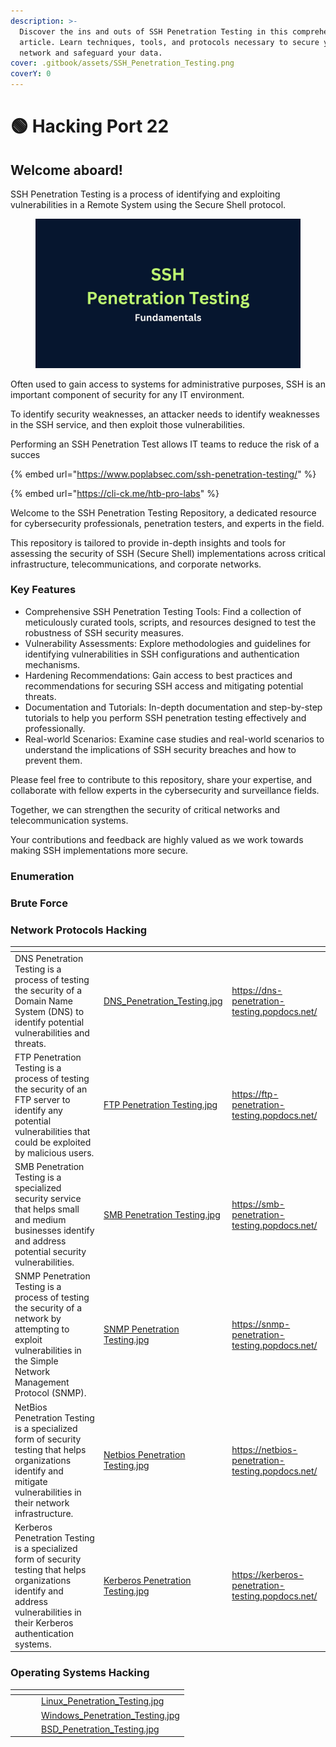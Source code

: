 ```yaml
---
description: >-
  Discover the ins and outs of SSH Penetration Testing in this comprehensive
  article. Learn techniques, tools, and protocols necessary to secure your
  network and safeguard your data.
cover: .gitbook/assets/SSH_Penetration_Testing.png
coverY: 0
---
```


# 🟢 Hacking Port 22

## Welcome aboard!

SSH Penetration Testing is a process of identifying and exploiting vulnerabilities in a Remote System using the Secure Shell protocol.&#x20;

<figure><img src=".gitbook/assets/SSH  Penetration Testing.jpg" alt=""><figcaption></figcaption></figure>

Often used to gain access to systems for administrative purposes, SSH is an important component of security for any IT environment.&#x20;

To identify security weaknesses, an attacker needs to identify weaknesses in the SSH service, and then exploit those vulnerabilities.&#x20;

Performing an SSH Penetration Test allows IT teams to reduce the risk of a succes

{% embed url="https://www.poplabsec.com/ssh-penetration-testing/" %}

{% embed url="https://cli-ck.me/htb-pro-labs" %}

Welcome to the SSH Penetration Testing Repository, a dedicated resource for cybersecurity professionals, penetration testers, and experts in the field.&#x20;

This repository is tailored to provide in-depth insights and tools for assessing the security of SSH (Secure Shell) implementations across critical infrastructure, telecommunications, and corporate networks.

### Key Features

* Comprehensive SSH Penetration Testing Tools: Find a collection of meticulously curated tools, scripts, and resources designed to test the robustness of SSH security measures.
* Vulnerability Assessments: Explore methodologies and guidelines for identifying vulnerabilities in SSH configurations and authentication mechanisms.
* Hardening Recommendations: Gain access to best practices and recommendations for securing SSH access and mitigating potential threats.
* Documentation and Tutorials: In-depth documentation and step-by-step tutorials to help you perform SSH penetration testing effectively and professionally.
* Real-world Scenarios: Examine case studies and real-world scenarios to understand the implications of SSH security breaches and how to prevent them.

Please feel free to contribute to this repository, share your expertise, and collaborate with fellow experts in the cybersecurity and surveillance fields.&#x20;

Together, we can strengthen the security of critical networks and telecommunication systems.

Your contributions and feedback are highly valued as we work towards making SSH implementations more secure.

### Enumeration

### Brute Force

### Network Protocols Hacking

<table data-card-size="large" data-view="cards"><thead><tr><th></th><th data-hidden data-card-cover data-type="files"></th><th data-hidden data-card-target data-type="content-ref"></th></tr></thead><tbody><tr><td>DNS Penetration Testing is a process of testing the security of a Domain Name System (DNS) to identify potential vulnerabilities and threats.</td><td><a href=".gitbook/assets/DNS_Penetration_Testing.jpg">DNS_Penetration_Testing.jpg</a></td><td><a href="https://dns-penetration-testing.popdocs.net/">https://dns-penetration-testing.popdocs.net/</a></td></tr><tr><td>FTP Penetration Testing is a process of testing the security of an FTP server to identify any potential vulnerabilities that could be exploited by malicious users.</td><td><a href=".gitbook/assets/FTP Penetration Testing.jpg">FTP Penetration Testing.jpg</a></td><td><a href="https://ftp-penetration-testing.popdocs.net/">https://ftp-penetration-testing.popdocs.net/</a></td></tr><tr><td>SMB Penetration Testing is a specialized security service that helps small and medium businesses identify and address potential security vulnerabilities.</td><td><a href=".gitbook/assets/SMB Penetration Testing.jpg">SMB Penetration Testing.jpg</a></td><td><a href="https://smb-penetration-testing.popdocs.net/">https://smb-penetration-testing.popdocs.net/</a></td></tr><tr><td>SNMP Penetration Testing is a process of testing the security of a network by attempting to exploit vulnerabilities in the Simple Network Management Protocol (SNMP).</td><td><a href=".gitbook/assets/SNMP  Penetration Testing.jpg">SNMP  Penetration Testing.jpg</a></td><td><a href="https://snmp-penetration-testing.popdocs.net/">https://snmp-penetration-testing.popdocs.net/</a></td></tr><tr><td>NetBios Penetration Testing is a specialized form of security testing that helps organizations identify and mitigate vulnerabilities in their network infrastructure.</td><td><a href=".gitbook/assets/Netbios  Penetration Testing.jpg">Netbios  Penetration Testing.jpg</a></td><td><a href="https://netbios-penetration-testing.popdocs.net/">https://netbios-penetration-testing.popdocs.net/</a></td></tr><tr><td>Kerberos Penetration Testing is a specialized form of security testing that helps organizations identify and address vulnerabilities in their Kerberos authentication systems.</td><td><a href=".gitbook/assets/Kerberos  Penetration Testing.jpg">Kerberos  Penetration Testing.jpg</a></td><td><a href="https://kerberos-penetration-testing.popdocs.net/">https://kerberos-penetration-testing.popdocs.net/</a></td></tr></tbody></table>

### Operating Systems Hacking



<table data-card-size="large" data-view="cards"><thead><tr><th></th><th></th><th></th><th data-hidden data-card-cover data-type="files"></th></tr></thead><tbody><tr><td></td><td></td><td></td><td><a href=".gitbook/assets/Linux_Penetration_Testing.jpg">Linux_Penetration_Testing.jpg</a></td></tr><tr><td></td><td></td><td></td><td><a href=".gitbook/assets/Windows_Penetration_Testing.jpg">Windows_Penetration_Testing.jpg</a></td></tr><tr><td></td><td></td><td></td><td><a href=".gitbook/assets/BSD_Penetration_Testing.jpg">BSD_Penetration_Testing.jpg</a></td></tr></tbody></table>

